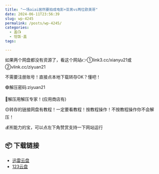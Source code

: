 ```yaml
---
title: "一场aiai居然要拍成电影+亚男vs两位欧美哥"
date: 2024-06-11T23:56:39
slug: wp-4245
permalink: /posts/wp-4245/
categories:
  - 盖📺
  - 恰饭·盖
tags:

---
```


如果两个网盘都没有资源了，看这个网站👉①link3.cc/xianyu21或②vlink.cc/ziyuan21

不需要注册账号！直接点本地下载转存OK？懂吧！

🟢解压密码:ziyuan21

🔵解压用解压专家！(应用商店有)

🟡转存的链接网盘有教程！一定要看教程！按教程操作！不按教程操作你不会解压！

💰🈶能力的宝，可以点左下角赞赏支持一下网站运行

## 📦 下载链接
- [迅雷云盘](https://blziyuan21.com/pay-download/4245?key=9d31b2fb42&down_id=0)
- [123云盘](https://blziyuan21.com/pay-download/4245?key=9d31b2fb42&down_id=1)

